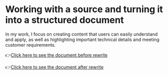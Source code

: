 # Working with a source and turning it into a structured document

In my work, I focus on creating content that users can easily understand and apply, as well as highlighting important technical details and meeting customer requirements.

👉[Click here to see the document before rewrite](text_before.pdf)

👉[Click here to see the document after rewrite](text_after.pdf)
